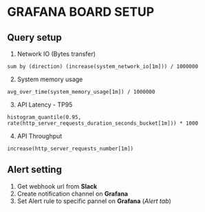 # GRAFANA BOARD SETUP

## Query setup 

1. Network IO (Bytes transfer)
```
sum by (direction) (increase(system_network_io[1m])) / 1000000
```
2. System memory usage
```
avg_over_time(system_memory_usage[1m]) / 1000000
```
3. API Latency - TP95
```
histogram_quantile(0.95, rate(http_server_requests_duration_seconds_bucket[1m])) * 1000
```
4. API Throughput
```
increase(http_server_requests_number[1m])
```

## Alert setting
1. Get webhook url from **Slack**
2. Create notification channel on **Grafana**
3. Set Alert rule to specific pannel on **Grafana** (_Alert tab_) 
